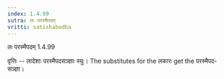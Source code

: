 ```yaml
---
index: 1.4.99
sutra: लः परस्मैपदम्
vritti: satishabodha
---
```



 लः परस्मैपदम् 1.4.99 


वृत्तिः -- लादेशाः परस्‍मैपदसञ्ज्ञाः स्‍युः। The substitutes for the लकारः get the परस्‍मैपद-सञ्ज्ञा। 


